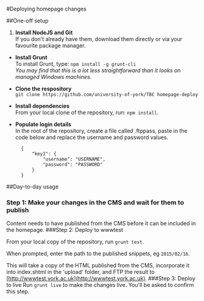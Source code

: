 #Deploying homepage changes

##One-off setup
1. __Install NodeJS and Git__  
If you don't already have them, download them directly or via your favourite package manager.
* __Install Grunt__  
To install Grunt, type:
`npm install -g grunt-cli`  
*You may find that this is a lot less straightforward than it looks on managed Windows machines.*
* __Clone the respository__  
`git clone https://github.com/university-of-york/TBC homepage-deploy`
* __Install dependencies__  
From your local clone of the repository, run:
`npm install`.
* __Populate login details__  
In the root of the repository, create a file called .ftppass, paste in the code below and replace the username and password values.

		{  
			"key1": {  
  				"username": "USERNAME",  
  				"password": "PASSWORD"  
  			}  
  		}

##Day-to-day usage
### Step 1: Make your changes in the CMS and wait for them to publish
Content needs to have published from the CMS before it can be included in the homepage.
###Step 2: Deploy to wwwtest

From your local copy of the repository, run `grunt test`.

When prompted, enter the path to the published snippets, eg `2015/02/16`.

This will take a copy of the HTML published from the CMS, incorporate it into index.shtml in the 'upload' folder, and FTP the result to [http://wwwtest.york.ac.uk](http://wwwtest.york.ac.uk).
###Step 3: Deploy to live
Run `grunt live` to make the changes live. You'll be asked to confirm this step. 